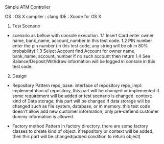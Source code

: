 Simple ATM Controller

OS : OS X
compiler : clang
IDE : Xcode for OS X

1. Test Scenario
- scenario as bellow with console execution.
  1.1 Insert Card
    enter owner name, bank_name, account_number in this test code.
  1.2 PIN number
    enter the pin number (in this test code, any string will be ok in 80% probability)
  1.3 Select Account
    find Account for owner name, bank_name, account_number
    if no such account then return
  1.4 See Balance/Deposit/Withdraw
    information will be logged in console in this test code.
    
2. Design
- Repository Pattern
  repo_base: interface of repository 
  repo_impl: implementation of repository, this part will be changed or implemented if some requirement will be added or test scenario is changed.
  context: kind of Data storage, this part will be changed if data storage will be changed such as file system, database, or in memory.
           this test code doesn't allow add new customer information, only pre-defiend customer dummy information is allowed.

- Factory method Pattern
  in factory directory, there are some factory classes to create kind of object.
  if repository or context will be added, then this part will be changed(added condition to return object)
  
